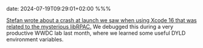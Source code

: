 date: 2024-07-19T09:29:01+02:00
%%%

[Stefan wrote about a crash at launch we saw when using Xcode 16 that was related to the mysterious libRPAC.](https://pspdfkit.com/blog/2024/dynamic-linking-crash-xcode-16/) We debugged this during a very productive WWDC lab last month, where we learned some useful DYLD environment variables.
